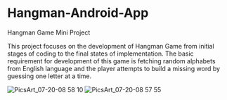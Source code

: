 # Hangman-Android-App
 Hangman Game Mini Project
 
This project focuses on the development of Hangman Game from initial stages of coding to the final states of implementation. The basic requirement for development of this game is fetching random alphabets from English language and the player attempts to build a missing word by guessing one letter at a time.

![PicsArt_07-20-08 58 10](https://user-images.githubusercontent.com/82995717/126351905-5a86d194-8bde-45ef-95a5-817616dbf1bd.jpg)
![PicsArt_07-20-08 57 55](https://user-images.githubusercontent.com/82995717/126351910-2d48e95f-782c-4e1c-8701-ee9e4d2d32e6.jpg)






 
